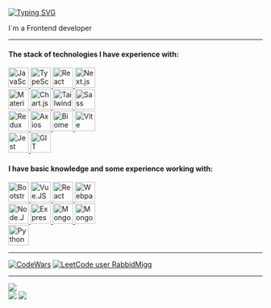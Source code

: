 [![Typing SVG](https://readme-typing-svg.demolab.com?font=DM+Sans&pause=5000&color=000000&background=0BFF0000&vCenter=true&random=false&height=30&lines=Hi+there!+My+name+is+Anatoliy)](https://git.io/typing-svg)
<p align="left">I`m a Frontend developer</p>

---
<h4 align="left">The stack of technologies I have experience with:</h4>
<div>
  <a title="JavaScript" href="https://developer.mozilla.org/en-US/docs/Web/JavaScript" target="_blank" rel="noreferrer">
    <img src="https://cdn.jsdelivr.net/gh/devicons/devicon/icons/javascript/javascript-original.svg" height="40" alt="JavaScript"/>
  </a>
  <a title="TypeScript" href="https://www.typescriptlang.org/" target="_blank" rel="noreferrer">
    <img src="https://cdn.jsdelivr.net/gh/devicons/devicon/icons/typescript/typescript-original.svg" height="40" alt="TypeScript"/>
  </a>
  <a title="React" href="https://reactjs.org/" target="_blank" rel="noreferrer">
    <img src="https://cdn.jsdelivr.net/gh/devicons/devicon/icons/react/react-original-wordmark.svg" height="40" alt="React"/>
  </a>
  <a title="Next.js" href="https://nextjs.org/" target="_blank" rel="noreferrer">
    <img src="https://cdn.jsdelivr.net/gh/devicons/devicon@latest/icons/nextjs/nextjs-original.svg" height="40" alt="Next.js"/>
  </a>
  <br />
  <a title="MaterialUI" href="https://mui.com/" target="_blank" rel="noreferrer">
    <img src="https://cdn.jsdelivr.net/gh/devicons/devicon@latest/icons/chartjs/chartjs-original-wordmark.svg" height="40" alt="MaterialUI" />
  </a>
  <a title="Chart.js" href="https://www.chartjs.org/" target="_blank" rel="noreferrer">
    <img src="https://cdn.jsdelivr.net/gh/devicons/devicon@latest/icons/materialui/materialui-original.svg" height="40" alt="Chart.js" />
  </a>
  <a title="TailwindCss" href="https://tailwindcss.com/" target="_blank" rel="noreferrer">
    <img src="https://cdn.jsdelivr.net/gh/devicons/devicon@latest/icons/tailwindcss/tailwindcss-original.svg" height="40" alt="TailwindCss" />
  </a>
  <a title="SCSS / SASS" href="https://sass-lang.com/" target="_blank" rel="noreferrer">
    <img src="https://cdn.jsdelivr.net/gh/devicons/devicon@latest/icons/sass/sass-original.svg" height="40" alt="Sass"/>
  </a>
  <br />
  <a title="Redux / Redux Toolkit" href="https://redux.js.org/" target="_blank" rel="noreferrer">
    <img src="https://cdn.jsdelivr.net/gh/devicons/devicon/icons/redux/redux-original.svg" height="40" alt="Redux"/>
  </a>
  <a title="Axios" href="https://axios.rest/" target="_blank" rel="noreferrer">
    <img src="https://cdn.jsdelivr.net/gh/devicons/devicon@latest/icons/axios/axios-plain.svg" height="40" alt="Axios"/>
  </a>
  <a title="Biome" href="https://biomejs.dev/" target="_blank" rel="noreferrer">
    <img src="https://cdn.jsdelivr.net/gh/devicons/devicon@latest/icons/biome/biome-original.svg" height="40" alt="Biome"/>
  </a>
  <a title="Vite" href="https://vite.dev/" target="_blank" rel="noreferrer">
    <img src="https://cdn.jsdelivr.net/gh/devicons/devicon@latest/icons/vitejs/vitejs-original.svg" height="40" alt="Vite"/>
  </a>
  <br />
  <a title="Jest" href="https://jestjs.io" target="_blank" rel="noreferrer">
    <img src="https://cdn.jsdelivr.net/gh/devicons/devicon/icons/jest/jest-plain.svg" height="40" alt="Jest"/>
  </a>
  <a title="GIT" href="https://git-scm.com" target="_blank" rel="noreferrer">
    <img src="https://cdn.jsdelivr.net/gh/devicons/devicon/icons/git/git-original.svg" height="40" alt="GIT"/>
  </a>
</div>
<h4 align="left">I have basic knowledge and some experience working with:</h4>
<div>
  <a title="Bootstrap" href="https://getbootstrap.com/" target="_blank" rel="noreferrer">
    <img src="https://cdn.jsdelivr.net/gh/devicons/devicon@latest/icons/bootstrap/bootstrap-original-wordmark.svg" height="40"alt="Bootstrap" />
  </a>
  <a title="Vue.JS" href="https://vuejs.org/" target="_blank" rel="noreferrer">
    <img src="https://cdn.jsdelivr.net/gh/devicons/devicon@latest/icons/vuejs/vuejs-original-wordmark.svg" height="40" alt="Vue.JS"/>
  </a>
  <a title="React Native" href="https://reactnative.dev/" target="_blank" rel="noreferrer">
    <img src="https://cdn.jsdelivr.net/gh/devicons/devicon@latest/icons/reactnative/reactnative-original-wordmark.svg" height="40" alt="React Native"/>
  </a>
  <a title="Webpack" href="https://webpack.js.org/" target="_blank" rel="noreferrer">
    <img src="https://cdn.jsdelivr.net/gh/devicons/devicon/icons/webpack/webpack-original.svg" height="40" alt="Webpack"/>
  </a>
  <br />
  <a title="Node.JS" href="https://nodejs.org/en/" target="_blank" rel="noreferrer">
    <img src="https://cdn.jsdelivr.net/gh/devicons/devicon/icons/nodejs/nodejs-original-wordmark.svg" height="40" alt="Node.JS"/>
  </a>
  <a title="Express" href="https://expressjs.com/" target="_blank" rel="noreferrer">
    <img src="https://cdn.jsdelivr.net/gh/devicons/devicon@latest/icons/express/express-original.svg" height="40" alt="Express"/>
  </a>
  <a title="MongoBD" href="https://www.mongodb.com/" target="_blank" rel="noreferrer">
    <img src="https://cdn.jsdelivr.net/gh/devicons/devicon@latest/icons/mongodb/mongodb-original-wordmark.svg" height="40" alt="MongoBD"/>
  </a>
  <a title="Mongoose" href="https://mongoosejs.com/" target="_blank" rel="noreferrer">
    <img src="https://cdn.jsdelivr.net/gh/devicons/devicon@latest/icons/mongoose/mongoose-original-wordmark.svg" height="40" alt="Mongoose"/>
  </a>
  <br />
  <a title="Python" href="https://www.python.org/" target="_blank" rel="noreferrer">
    <img src="https://cdn.jsdelivr.net/gh/devicons/devicon/icons/python/python-original-wordmark.svg" height="40" alt="Python"/>
  </a>
</div>

---
[![CodeWars](https://www.codewars.com/users/Migg%20Rabbid/badges/small)](https://www.codewars.com/users/Migg%20Rabbid) [![LeetCode user RabbidMigg](https://img.shields.io/badge/dynamic/json?style=flat-square&labelColor=black&color=%23ffa116&label=Solved&query=solvedOverTotal&url=https%3A%2F%2Fleetcode-badge.vercel.app%2Fapi%2Fusers%2FRabbidMigg&logo=leetcode&logoColor=yellow)](https://leetcode.com/RabbidMigg/)

---
![](http://github-profile-summary-cards.vercel.app/api/cards/profile-details?username=MiggRabbid&theme=default)
<br>
![](http://github-profile-summary-cards.vercel.app/api/cards/stats?username=MiggRabbid&theme=default)
![](http://github-profile-summary-cards.vercel.app/api/cards/most-commit-language?username=MiggRabbid&theme=default)

